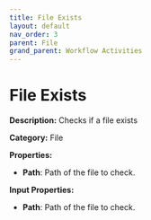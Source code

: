 ```yaml
---
title: File Exists
layout: default
nav_order: 3
parent: File
grand_parent: Workflow Activities
---
```


# File Exists

**Description:** Checks if a file exists

**Category:** File

**Properties:**
- **Path**: Path of the file to check.

**Input Properties:**
- **Path**: Path of the file to check.
